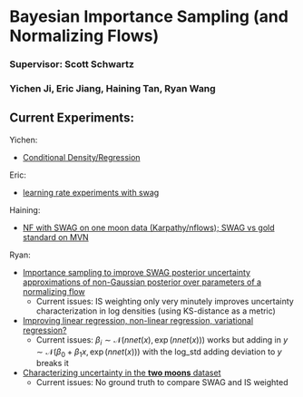 # Bayesian Importance Sampling (and Normalizing Flows)
### Supervisor: Scott Schwartz
### Yichen Ji, Eric Jiang, Haining Tan, Ryan Wang

## Current Experiments:
Yichen:
* [Conditional Density/Regression](https://colab.research.google.com/drive/1kTNrOWnhcYIy0qs6T-5MWSlA-yixdkj-?usp=sharing)

Eric:
* [learning rate experiments with swag](https://colab.research.google.com/drive/1EZHaQNj9VjZnLi4-VxExUQHNilZ6CmFN?usp=sharing)

Haining:
* [NF with SWAG on one moon data (Karpathy/nflows); SWAG vs gold standard on MVN](https://colab.research.google.com/drive/113Y0p8Y4Nwyi5UVL5xTdrQOt2mLMJjAm?usp=sharing)

Ryan:
* [Importance sampling to improve SWAG posterior uncertainty approximations of non-Gaussian posterior over parameters of a normalizing flow](https://colab.research.google.com/drive/1m_b9czxfToTuBxcc8JsSxotZ_s9w4rml?usp=sharing)
  * Current issues: IS weighting only very minutely improves uncertainty characterization in log densities (using KS-distance as a metric)
* [Improving linear regression, non-linear regression, variational regression?](https://colab.research.google.com/drive/18U8OZJdMc7zMy6tP5hdoT5VybyBHx2M5?usp=sharing)
  * Current issues: $\beta_i \sim \mathcal{N}(nnet(x), \exp (nnet(x)))$ works but adding in $y \sim \mathcal{N}(\beta_0 + \beta_1 x, \exp (nnet(x)))$ with the log_std adding deviation to $y$ breaks it
* [Characterizing uncertainty in the **two moons** dataset](https://colab.research.google.com/drive/1k9X0KVGJaTgPIKZfElhXZhO7Rv89Vssb?usp=sharing)
  * Current issues: No ground truth to compare SWAG and IS weighted
